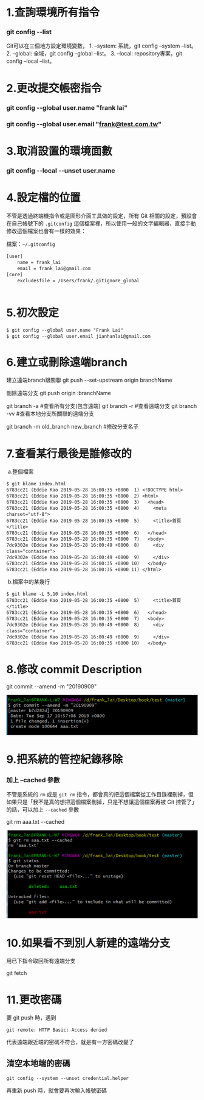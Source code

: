 # 1.查詢環境所有指令

### **git config --list**

Git可以在三個地方設定環境變數，
	1. –system: 系統，git config –system –list。
	2. –global: 全域，git config –global –list。
	3. –local: repository專案，git config –local –list。

# 2.更改提交帳密指令

### **git config --global user.name "frank lai"**

### **git config --global user.email "frank@test.com.tw"**

# 3.取消設置的環境面數

### **git config --local --unset user.name**





# 4.設定檔的位置

不管是透過終端機指令或是圖形介面工具做的設定，所有 Git 相關的設定，預設會在自己帳號下的 `.gitconfig` 這個檔案裡，所以使用一般的文字編輯器，直接手動修改這個檔案也會有一樣的效果：

檔案：`~/.gitconfig`

```console
[user]
  	name = frank_lai
	email = frank_lai@gmail.com
[core]
	excludesfile = /Users/frank/.gitignore_global
 
```



# 5.初次設定

```console
$ git config --global user.name "Frank Lai"
$ git config --global user.email jianhanlai@gmail.com
```

# 6.建立或刪除遠端branch

建立遠端branch跟關聯
git push --set-upstream origin branchName

刪除遠端分支
git push origin :branchName

git branch -a #查看所有分支(包含遠端)
git branch -r #查看遠端分支 
git branch -vv #查看本地分支所關聯的遠端分支

git branch -m old_branch new_branch #修改分支名子



# 7.查看某行最後是誰修改的

​    a.整個檔案

```console
$ git blame index.html
6783cc21 (Eddie Kao 2019-05-28 16:00:35 +0800  1) <!DOCTYPE html>
6783cc21 (Eddie Kao 2019-05-28 16:00:35 +0800  2) <html>
6783cc21 (Eddie Kao 2019-05-28 16:00:35 +0800  3)   <head>
6783cc21 (Eddie Kao 2019-05-28 16:00:35 +0800  4)     <meta charset="utf-8">
6783cc21 (Eddie Kao 2019-05-28 16:00:35 +0800  5)     <title>首頁</title>
6783cc21 (Eddie Kao 2019-05-28 16:00:35 +0800  6)   </head>
6783cc21 (Eddie Kao 2019-05-28 16:00:35 +0800  7)   <body>
7dc9302e (Eddie Kao 2019-05-28 16:00:49 +0800  8)     <div class="container">
7dc9302e (Eddie Kao 2019-05-28 16:00:49 +0800  9)     </div>
6783cc21 (Eddie Kao 2019-05-28 16:00:35 +0800 10)   </body>
6783cc21 (Eddie Kao 2019-05-28 16:00:35 +0800 11) </html>
```

​    b.檔案中的某幾行

```console
$ git blame -L 5,10 index.html
6783cc21 (Eddie Kao 2019-05-28 16:00:35 +0800  5)     <title>首頁</title>
6783cc21 (Eddie Kao 2019-05-28 16:00:35 +0800  6)   </head>
6783cc21 (Eddie Kao 2019-05-28 16:00:35 +0800  7)   <body>
7dc9302e (Eddie Kao 2019-05-28 16:00:49 +0800  8)     <div class="container">
7dc9302e (Eddie Kao 2019-05-28 16:00:49 +0800  9)     </div>
6783cc21 (Eddie Kao 2019-05-28 16:00:35 +0800 10)   </body>
```

# 8.修改 commit Description

git commit --amend -m "20190909"

![033](images/pic033.png)

# 9.把系統的管控紀錄移除

### 加上 –cached 參數

不管是系統的 `rm` 或是 `git rm` 指令，都會真的把這個檔案從工作目錄裡刪掉，但如果只是「我不是真的想把這個檔案刪掉，只是不想讓這個檔案再被 Git 控管了」的話，可以加上 `--cached` 參數

git rm aaa.txt --cached

![034](images/pic034.png)

# 10.如果看不到別人新建的遠端分支

用已下指令取回所有遠端分支

git fetch

# 11.更改密碼

要 git push 時，遇到
```console
git remote: HTTP Basic: Access denied
```
代表遠端跟近端的密碼不符合，就是有一方密碼改變了

## 清空本地端的密碼
```console
git config --system --unset credential.helper
```
再重新 push 時，就會要再次輸入帳號密碼

